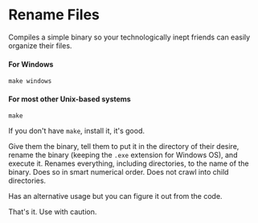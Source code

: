 # Rename Files
Compiles a simple binary so your technologically inept friends can easily organize their files.

#### For Windows
```
make windows
```
#### For most other Unix-based systems
```
make
```

If you don't have `make`, install it, it's good.

Give them the binary, tell them to put it in the directory of their desire, rename the binary (keeping the `.exe` extension for Windows OS), and execute it. Renames everything, including directories, to the name of the binary. Does so in smart numerical order. Does not crawl into child directories.

Has an alternative usage but you can figure it out from the code.

That's it. Use with caution.